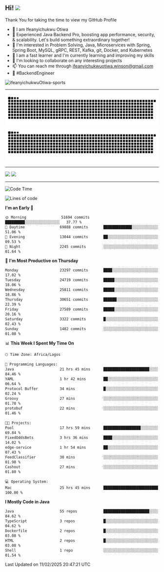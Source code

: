 <!-- BLOG-POST-LIST:START --><!-- BLOG-POST-LIST:END -->

## Hi! <img src="https://media.giphy.com/media/hvRJCLFzcasrR4ia7z/giphy.gif" width="4%"> 

Thank You for taking the time to view my GitHub Profile

- 👋 I am Ifeanyichukwu Otiwa
- 🚀 Experienced Java Backend Pro, boosting app performance, security, & scalability. Let's build something extraordinary together!
- 👀 I'm interested in Problem Solving, Java, Microservices with Spring, Spring Boot, MySQL, gRPC, REST, Kafka, git, Docker, and Kubernetes
- 🌱 I am a fast learner and I'm currently learning and improving my skills
- 💞️ I'm looking to collaborate on any interesting projects
- 📫 You can reach me through ifeanyichukwuotiwa.winson@gmail.com
- 🚀 #BackendEngineer

<p align="left" marginTop="10px"> <img src="https://komarev.com/ghpvc/?username=ifeanyichukwuOtiwa-sports&label=Profile%20views&color=0e75b6&style=for-the-badge" alt="ifeanyichukwuOtiwa-sports" /> </p>

***

<!--🐍📈SNAKEGRAPH / 🌐WEBSITE: https://github.com/Platane/snk -->
![github contribution grid snake animation](https://raw.githubusercontent.com/ifeanyichukwuOtiwa-sports/ifeanyichukwuOtiwa-sports/output/github-contribution-grid-snake-dark.svg#gh-dark-mode-only)![github contribution grid snake animation](https://raw.githubusercontent.com/ifeanyichukwuOtiwa-sports/ifeanyichukwuOtiwa-sports/output/github-contribution-grid-snake.svg#gh-light-mode-only)

***

<p float="left">
  <img float="left" src="https://github-readme-stats.vercel.app/api?username=ifeanyichukwuOtiwa-sports&count_private=true&include_all_commits=true&theme=react&show_icons=true" />
  <img float="right" src="https://github-readme-stats.vercel.app/api/top-langs/?username=ifeanyichukwuOtiwa-sports&layout=compact&show_icons=true&theme=react" /> 
</p>

***



<!--START_SECTION:waka-->
![Code Time](http://img.shields.io/badge/Code%20Time-3%2C452%20hrs%2035%20mins-blue)

![Lines of code](https://img.shields.io/badge/From%20Hello%20World%20I%27ve%20Written-38.3%20million%20lines%20of%20code-blue)

**I'm an Early 🐤** 

```text
🌞 Morning                51694 commits       █████████░░░░░░░░░░░░░░░░   37.77 % 
🌆 Daytime                69888 commits       █████████████░░░░░░░░░░░░   51.06 % 
🌃 Evening                13044 commits       ██░░░░░░░░░░░░░░░░░░░░░░░   09.53 % 
🌙 Night                  2245 commits        ░░░░░░░░░░░░░░░░░░░░░░░░░   01.64 % 
```
📅 **I'm Most Productive on Thursday** 

```text
Monday                   23297 commits       ████░░░░░░░░░░░░░░░░░░░░░   17.02 % 
Tuesday                  24719 commits       █████░░░░░░░░░░░░░░░░░░░░   18.06 % 
Wednesday                25811 commits       █████░░░░░░░░░░░░░░░░░░░░   18.86 % 
Thursday                 30651 commits       ██████░░░░░░░░░░░░░░░░░░░   22.39 % 
Friday                   27589 commits       █████░░░░░░░░░░░░░░░░░░░░   20.16 % 
Saturday                 3322 commits        █░░░░░░░░░░░░░░░░░░░░░░░░   02.43 % 
Sunday                   1482 commits        ░░░░░░░░░░░░░░░░░░░░░░░░░   01.08 % 
```


📊 **This Week I Spent My Time On** 

```text
🕑︎ Time Zone: Africa/Lagos

💬 Programming Languages: 
Java                     21 hrs 45 mins      █████████████████████░░░░   84.46 % 
YAML                     1 hr 42 mins        ██░░░░░░░░░░░░░░░░░░░░░░░   06.64 % 
Protocol Buffer          34 mins             █░░░░░░░░░░░░░░░░░░░░░░░░   02.24 % 
Groovy                   27 mins             ░░░░░░░░░░░░░░░░░░░░░░░░░   01.78 % 
protobuf                 22 mins             ░░░░░░░░░░░░░░░░░░░░░░░░░   01.46 % 

🐱‍💻 Projects: 
Pool                     17 hrs 59 mins      █████████████████░░░░░░░░   69.84 % 
FixedOddsBets            3 hrs 36 mins       ████░░░░░░░░░░░░░░░░░░░░░   14.02 % 
edge-service             1 hr 54 mins        ██░░░░░░░░░░░░░░░░░░░░░░░   07.43 % 
FeedClassifier           30 mins             ░░░░░░░░░░░░░░░░░░░░░░░░░   01.98 % 
Cashout                  27 mins             ░░░░░░░░░░░░░░░░░░░░░░░░░   01.80 % 

💻 Operating System: 
Mac                      25 hrs 45 mins      █████████████████████████   100.00 % 
```

**I Mostly Code in Java** 

```text
Java                     55 repos            █████████████████████░░░░   84.62 % 
TypeScript               3 repos             █░░░░░░░░░░░░░░░░░░░░░░░░   04.62 % 
Dockerfile               2 repos             █░░░░░░░░░░░░░░░░░░░░░░░░   03.08 % 
HTML                     2 repos             █░░░░░░░░░░░░░░░░░░░░░░░░   03.08 % 
Shell                    1 repo              ░░░░░░░░░░░░░░░░░░░░░░░░░   01.54 % 
```




 Last Updated on 11/02/2025 20:47:21 UTC
<!--END_SECTION:waka-->

<!--
<p align="center">
![trophy](https://github-profile-trophy.vercel.app/?username=ifeanyichukwuOtiwa-sports&theme=onedark) (https://github.com/ryo-ma/github-profile-trophy)
</p>
-->

<!---
ifeanyi-otiwa/ifeanyi-otiwa is a ✨ special ✨ repository because its `README.md` (this file) appears on your GitHub profile.
You can click the Preview link to take a look at your changes.
--->
